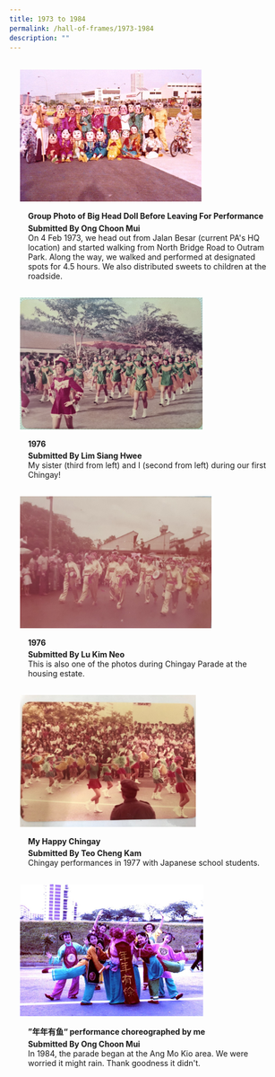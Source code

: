 ```yaml
---
title: 1973 to 1984
permalink: /hall-of-frames/1973-1984
description: ""
---
```

<ul style="display: grid; grid-template-columns: repeat(auto-fit, minmax(228px, 1fr)); gap: 1rem; margin: 2rem 2vw; padding: 0; list-style-type: none;">
<li><div style="position: relative; display: block; height: 100%;  overflow: hidden; text-decoration: none;"><img style="height:235px;width:auto;" src="/images/Hall%20of%20Frames/group-photo-of-big-head-doll-before-leaving-for-performance-(1973).jpeg"><div style="position: relative; display: flex; align-items: center; gap: 2em; padding: 1em 1em 0;"><h3 style="font-size: 1em; margin: 0 0 .3em;">Group Photo of Big Head Doll Before Leaving For Performance</h3></div><p style="padding: 0 1em 1em;margin: 0; overflow: hidden;"><b>Submitted By Ong Choon Mui</b><br />On 4 Feb 1973, we head out from Jalan Besar (current PA's HQ location) and started walking from North Bridge Road to Outram Park. Along the way, we walked and performed at designated spots for 4.5 hours. We also distributed sweets to children at the roadside.</p></div></li>
<li><div style="position: relative; display: block; height: 100%;  overflow: hidden; text-decoration: none;"><img style="height:235px;width:auto;" src="/images/Hall%20of%20Frames/1976.jpg"><div style="position: relative; display: flex; align-items: center; gap: 2em; padding: 1em 1em 0;"><h3 style="font-size: 1em; margin: 0 0 .3em;">1976 </h3></div><p style="padding: 0 1em 1em;margin: 0; overflow: hidden;"><b>Submitted By Lim Siang Hwee</b><br />My sister (third from left) and I (second from left) during our first Chingay!</p></div></li>
<li><div style="position: relative; display: block; height: 100%;  overflow: hidden; text-decoration: none;"><img style="height:235px;width:auto;" src="/images/Hall%20of%20Frames/1976---lu.jpg"><div style="position: relative; display: flex; align-items: center; gap: 2em; padding: 1em 1em 0;"><h3 style="font-size: 1em; margin: 0 0 .3em;">1976</h3></div><p style="padding: 0 1em 1em;margin: 0; overflow: hidden;"><b>Submitted By Lu Kim Neo</b><br />This is also one of the photos during Chingay Parade at the housing estate.</p></div></li>
<li><div style="position: relative; display: block; height: 100%;  overflow: hidden; text-decoration: none;"><img style="height:235px;width:auto;" src="/images/Hall%20of%20Frames/my-happy-chingay-(1977).jpeg"><div style="position: relative; display: flex; align-items: center; gap: 2em; padding: 1em 1em 0;"><h3 style="font-size: 1em; margin: 0 0 .3em;">My Happy Chingay</h3></div><p style="padding: 0 1em 1em;margin: 0; overflow: hidden;"><b>Submitted By Teo Cheng Kam</b><br />Chingay performances in 1977 with Japanese school students.</p></div></li>
<li><div style="position: relative; display: block; height: 100%;  overflow: hidden; text-decoration: none;"><img style="height:235px;width:auto;" src="/images/Hall%20of%20Frames/-年年有鱼-performance-choreographed-by-me-(1984).jpeg"><div style="position: relative; display: flex; align-items: center; gap: 2em; padding: 1em 1em 0;"><h3 style="font-size: 1em; margin: 0 0 .3em;">”年年有鱼“ performance choreographed by me</h3></div><p style="padding: 0 1em 1em;margin: 0; overflow: hidden;"><b>Submitted By Ong Choon Mui</b><br />In 1984, the parade began at the Ang Mo Kio area. We were worried it might rain. Thank goodness it didn't.</p></div></li>
</ul>